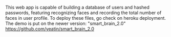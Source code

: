 This web app is capable of building a database of users and hashed passwords, featuring recognizing faces and recording the total number of faces in user profile.
To deploy these files, go check on heroku deployment.
The demo is put on the newer version: "smart_brain_2.0" https://github.com/yeatin/smart_brain_2.0
